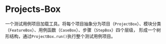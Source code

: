 # Projects-Box

一个测试用例项目加载工具。将每个项目抽象分为项目（`ProjectBox`）、模块分类（`FeatureBox`）、用例函数（`CaseBox`）、步骤（`StepBox`）四个层级，
形成一个树形结构，通过`ProjectBox.run()`执行整个测试用例项目。

